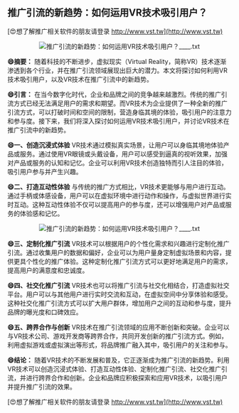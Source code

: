 ## **推广引流的新趋势：如何运用VR技术吸引用户？**

[😍想了解推广相关软件的朋友请登录 http://www.vst.tw](http://www.vst.tw)

 <center><img src="https://vst.tw/MP4/tuiguang/png/4.png" alt="推广引流的新趋势：如何运用VR技术吸引用户？____.txt"></center>

**😄摘要：**
随着科技的不断进步，虚拟现实（Virtual Reality，简称VR）技术逐渐渗透到各个行业，并在推广引流领域展现出巨大的潜力。本文将探讨如何利用VR技术吸引用户，以及VR技术在推广引流中的新趋势。

**😄引言：**
在当今数字化时代，企业和品牌之间的竞争越来越激烈。传统的推广引流方式已经无法满足用户的需求和期望。而VR技术为企业提供了一种全新的推广引流方式，可以打破时间和空间的限制，营造身临其境的体验，吸引用户的注意力和参与度。接下来，我们将深入探讨如何运用VR技术吸引用户，并讨论VR技术在推广引流中的新趋势。

**😄一、创造沉浸式体验**
VR技术通过模拟真实场景，让用户可以身临其境地体验产品或服务。通过使用VR眼镜或头戴设备，用户可以感受到逼真的视听效果，加强对产品或服务的认知和记忆。企业可以利用VR技术创造独特而引人注目的体验，吸引用户参与并产生兴趣。

**😄二、打造互动性体验**
与传统的推广方式相比，VR技术更能够与用户进行互动。通过手柄或体感设备，用户可以在虚拟环境中进行动作和操作，与虚拟世界进行实时互动。这种互动性体验不仅可以提高用户的参与度，还可以增强用户对产品或服务的体验感和记忆。

 <center><img src="https://vst.tw/MP4/tuiguang/png/6.png" alt="推广引流的新趋势：如何运用VR技术吸引用户？____.txt"></center>

**😄三、定制化推广引流**
VR技术可以根据用户的个性化需求和兴趣进行定制化推广引流。通过收集用户的数据和偏好，企业可以为用户量身定制虚拟场景和内容，提供更具个性化的推广体验。这种定制化推广引流方式可以更好地满足用户的需求，提高用户的满意度和忠诚度。

**😄四、社交化推广引流**
VR技术也可以将推广引流与社交化相结合，打造虚拟社交平台。用户可以与其他用户进行实时交流和互动，在虚拟空间中分享体验和感受。这种社交化推广引流方式可以扩大用户群体，增加用户之间的互动和参与度，提升品牌的曝光度和口碑效应。

**😄五、跨界合作与创新**
VR技术在推广引流领域的应用不断创新和突破。企业可以与VR技术公司、游戏开发商等跨界合作，共同开发创新的推广引流方式。例如，利用虚拟游戏或虚拟演出等形式，将品牌推广融入其中，吸引用户的关注和参与。

**😄结论：**
随着VR技术的不断发展和普及，它正逐渐成为推广引流的新趋势。利用VR技术可以创造沉浸式体验、打造互动性体验、定制化推广引流、社交化推广引流，并进行跨界合作和创新。企业和品牌应积极探索和应用VR技术，以吸引用户并提升推广引流的效果。

[😍想了解推广相关软件的朋友请登录 http://www.vst.tw](http://www.vst.tw)



